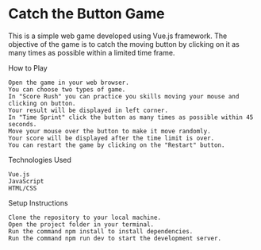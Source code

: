 # Catch the Button Game

This is a simple web game developed using Vue.js framework. The objective of the game is to catch the moving button by clicking on it as many times as possible within a limited time frame.

How to Play

    Open the game in your web browser.
    You can choose two types of game.
    In "Score Rush" you can practice you skills moving your mouse and clicking on button. 
    Your result will be displayed in left corner.
    In "Time Sprint" click the button as many times as possible within 45 seconds.
    Move your mouse over the button to make it move randomly.
    Your score will be displayed after the time limit is over.
    You can restart the game by clicking on the "Restart" button.

Technologies Used

    Vue.js
    JavaScript
    HTML/CSS

Setup Instructions

    Clone the repository to your local machine.
    Open the project folder in your terminal.
    Run the command npm install to install dependencies.
    Run the command npm run dev to start the development server.

